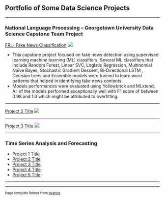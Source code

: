 ## Portfolio of Some Data Science Projects

---

### National Language Processing – Georgetown University Data Science Capstone Team Project

[FRL- Fake News Classification](/sample_page)
<img src="images/dummy_thumbnail.jpg?raw=true"/>
- This capstone project focused on fake news detection using supervised learning machine learning (ML) classifiers. Several ML classifiers that include Random Forest, Linear SVC, Logistic Regression, Multinomial Naïve Bayes, Stochastic Gradient Descent, Bi-Directional LSTM , Decision trees and Ensemble models were trained to learn word patterns that helped in identifying fake news contents.
- Models performances were evaluated using Yellowbrick and MLxtend. All of the models performed exceptionally well with F1 score of between 0.98 and 1.0 which might be attributed to overfitting.

---
[Project 2 Title](/pdf/sample_presentation.pdf)
<img src="images/dummy_thumbnail.jpg?raw=true"/>

---
[Project 3 Title](http://example.com/)
<img src="images/dummy_thumbnail.jpg?raw=true"/>

---

### Time Series Analysis and Forecasting

- [Project 1 Title](http://example.com/)
- [Project 2 Title](http://example.com/)
- [Project 3 Title](http://example.com/)
- [Project 4 Title](http://example.com/)
- [Project 5 Title](http://example.com/)

---




---
<p style="font-size:11px">Page template forked from <a href="https://github.com/evanca/quick-portfolio">evanca</a></p>
<!-- Remove above link if you don't want to attibute -->
